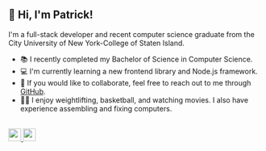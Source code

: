 ## 👋 Hi, I'm Patrick!
I'm a full-stack developer and recent computer science graduate from the City University of New York-College of Staten Island.
- 📚 I recently completed my Bachelor of Science in Computer Science.
- 💻 I'm currently learning a new frontend library and Node.js framework.
- 💬 If you would like to collaborate, feel free to reach out to me through <a href="https://github.com/PatrickLisiecki/PatrickLisiecki/issues">GitHub</a>.
- 🏋️‍♂️ I enjoy weightlifting, basketball, and watching movies. I also have experience assembling and fixing computers.

<br />

<a href="https://patricklisiecki.com/">
  <img src="https://img.shields.io/badge/portfolio-38BDF8?style=for-the-badge&labelColor=38BDF8" height="25">
</a>

<a href="https://www.linkedin.com/in/patricklisiecki/">
  <img src="https://img.shields.io/badge/linkedin-0077B5?style=for-the-badge&labelColor=0077B5" height="25">
</a>
